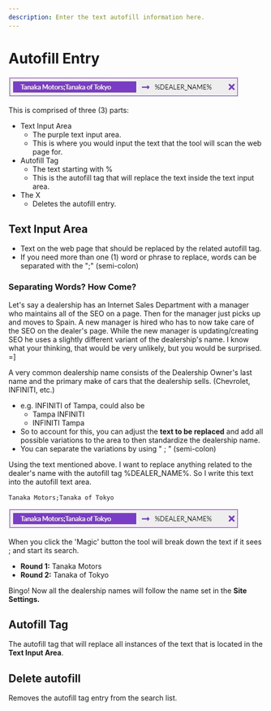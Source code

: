 ```yaml
---
description: Enter the text autofill information here.
---
```


# Autofill Entry

![Example of Autofill Entry](../.gitbook/assets/autofillentry%20%282%29.jpg)

This is comprised of three \(3\) parts:

* Text Input Area
  * The purple text input area.
  * This is where you would input the text that the tool will scan the web page for.
* Autofill Tag
  * The text starting with %
  * This is the autofill tag that will replace the text inside the text input area.
* The X
  * Deletes the autofill entry.

## Text Input Area

* Text on the web page that should be replaced by the related autofill tag.
* If you need more than one \(1\) word or phrase to replace, words can be separated with the ";" \(semi-colon\)

### Separating Words?  How Come?

Let's say a dealership has an Internet Sales Department with a manager who maintains all of the SEO on a page. Then for the manager just picks up and moves to Spain. A new manager is hired who has to now take care of the SEO on the dealer's page. While the new manager is updating/creating SEO he uses a slightly different variant of the dealership's name. I know what your thinking, that would be very unlikely, but you would be surprised. =\]

A very common dealership name consists of the Dealership Owner's last name and the primary make of cars that the dealership sells. \(Chevrolet, INFINITI, etc.\)

* e.g. INFINITI of Tampa, could also be
  * Tampa INFINITI
  * INFINITI Tampa
* So to account for this, you can adjust the **text to be replaced** and add all possible variations to the area to then standardize the dealership name.
* You can separate the variations by using " ; " \(semi-colon\)

Using the text mentioned above. I want to replace anything related to the dealer's name with the autofill tag %DEALER\_NAME%. So I write this text into the autofill text area.

```text
Tanaka Motors;Tanaka of Tokyo
```

![Example of Autofill Entry](../.gitbook/assets/autofillentry%20%281%29.jpg)

When you click the 'Magic' button the tool will break down the text if it sees ; and start its search.

* **Round 1:** Tanaka Motors
* **Round 2:** Tanaka of Tokyo

Bingo! Now all the dealership names will follow the name set in the **Site Settings.**

## Autofill Tag

The autofill tag that will replace all instances of the text that is located in the **Text Input Area**.

## Delete autofill

Removes the autofill tag entry from the search list.

